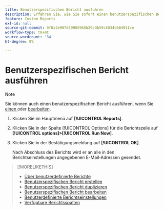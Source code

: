 ```yaml
---
title: Benutzerspezifischen Bericht ausführen
description: Erfahren Sie, wie Sie sofort einen benutzerspezifischen Bericht ausführen.
feature: Custom Reports
exl-id: null
source-git-commit: 0f0a2e907d39900968b29c3b59c8034b604911ce
workflow-type: tm+mt
source-wordcount: '84'
ht-degree: 0%

---
```



# Benutzerspezifischen Bericht ausführen

>[!NOTE]
>
>Sie können auch einen benutzerspezifischen Bericht ausführen, wenn Sie [einen ](report-create.md) oder [bearbeiten](report-edit.md).

1. Klicken Sie im Hauptmenü auf **[!UICONTROL Reports]**.
1. Klicken Sie in der Spalte [!UICONTROL Options] für die Berichtszeile auf **[!UICONTROL options]>[!UICONTROL Run Now]**.
1. Klicken Sie in der Bestätigungsmeldung auf **[!UICONTROL OK]**.

   Nach Abschluss des Berichts wird er an alle in den Berichtseinstellungen angegebenen E-Mail-Adressen gesendet.

>[!MORELIKETHIS]
>
>* [Über benutzerdefinierte Berichte](/help/dsp/reports/report-about.md)
>* [Benutzerspezifischen Bericht erstellen](/help/dsp/reports/report-create.md)
>* [Benutzerspezifischen Bericht duplizieren](/help/dsp/reports/report-copy.md)
>* [Benutzerspezifischen Bericht bearbeiten](/help/dsp/reports/report-edit.md)
>* [Benutzerdefinierte Berichtseinstellungen](/help/dsp/reports/report-settings.md)
>* [Verfügbare Berichtsspalten](/help/dsp/reports/report-columns.md)

